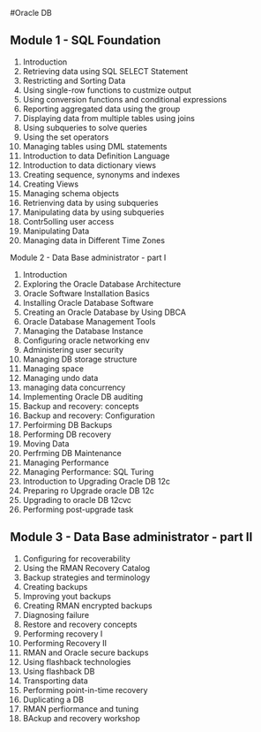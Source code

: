 
#Oracle DB
## Module 1 - SQL Foundation
1. Introduction
2. Retrieving data using SQL SELECT Statement
3. Restricting and Sorting Data
4. Using single-row functions to custmize output
5. Using conversion functions and conditional expressions
6. Reporting aggregated data using the group
7. Displaying data from multiple tables using joins
8. Using subqueries to solve queries
9. Using the set operators
10. Managing tables using DML statements
11. Introduction to data Definition Language
12. Introduction to data dictionary views
13. Creating sequence, synonyms and indexes
14. Creating Views
15. Managing schema objects
16. Retrienving data by using subqueries
17. Manipulating data by using subqueries
18. Contr5olling user access
19. Manipulating Data
20. Managing data in Different Time Zones


Module 2 - Data Base administrator - part I
1. Introduction
2. Exploring the Oracle Database Architecture
3. Oracle Software Installation Basics
4. Installing Oracle Database Software
5. Creating an Oracle Database by Using DBCA
6. Oracle Database Management Tools
7. Managing the Database Instance
8. Configuring oracle networking env
9. Administering user security
10. Managing DB storage structure
11. Managing space
12. Managing undo data
13. managing data concurrency
14. Implementing Oracle DB auditing
15. Backup and recovery: concepts
16. Backup and recovery: Configuration
17. Perfoirming DB Backups
18. Performing DB recovery
19. Moving Data
20. Perfrming DB Maintenance
21. Managing Performance
22. Managing Performance: SQL Turing
23. Introduction to Upgrading Oracle DB 12c
24. Preparing ro Upgrade oracle DB 12c
25. Upgrading to oracle DB 12cvc
26. Performing post-upgrade task

## Module 3 - Data Base administrator - part II
1. Configuring for recoverability
2. Using the RMAN Recovery Catalog
3. Backup strategies and terminology
4. Creating backups
5. Improving yout backups
6. Creating RMAN encrypted backups
7. Diagnosing failure 
8. Restore and recovery concepts
9. Performing recovery I
10. Performing Recovery II
11. RMAN and Oracle secure backups
12. Using flashback technologies
13. Using flashback DB
14. Transporting data
15. Performing point-in-time recovery
16. Duplicating a DB
17. RMAN perfiormance and tuning
18. BAckup and recovery workshop
